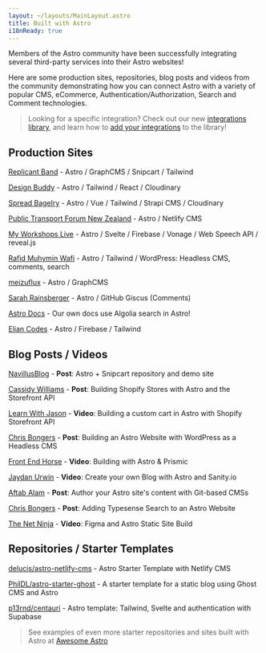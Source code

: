 ```yaml
---
layout: ~/layouts/MainLayout.astro
title: Built with Astro
i18nReady: true
---
```


Members of the Astro community have been successfully integrating several third-party services into their Astro websites!

Here are some production sites, repositories, blog posts and videos from the community demonstrating how you can connect Astro with a variety of popular CMS, eCommerce, Authentication/Authorization, Search and Comment technologies.

> Looking for a specific integration? Check out our new [integrations library](https://astro.build/integrations), and learn how to [add your integrations](/en/guides/publish-to-npm/#integrations-library) to the library!

## Production Sites

[Replicant Band](https://replicant.band) - Astro / GraphCMS / Snipcart / Tailwind

[Design Buddy](https://design-buddy.netlify.app) - Astro / Tailwind / React / Cloudinary

[Spread Bagelry](https://spreadbagelry.com) - Astro / Vue / Tailwind / Strapi CMS / Cloudinary

[Public Transport Forum New Zealand](https://publictransportforum.nz/articles) - Astro / Netlify CMS

[My Workshops Live](https://myworkshops.live) - Astro / Svelte / Firebase / Vonage / Web Speech API / reveal.js

[Rafid Muhymin Wafi](https://softhardsystem.com/) -  Astro / Tailwind / WordPress: Headless CMS, comments, search

[meizuflux](https://meizuflux.com) - Astro / GraphCMS

[Sarah Rainsberger](https://www.rainsberger.ca/) - Astro / GitHub Giscus (Comments)

[Astro Docs](https://github.com/withastro/docs) - Our own docs use Algolia search in Astro!

[Elian Codes](https://www.elian.codes/) - Astro / Firebase / Tailwind


## Blog Posts / Videos

[NavillusBlog](https://navillus.dev/blog/astro-plus-snipcart) - **Post**: Astro + Snipcart repository and demo site

[Cassidy Williams](https://www.netlify.com/blog/2021/07/23/build-a-modern-shopping-site-with-astro-and-serverless-functions/) - **Post**: Building Shopify Stores with Astro and the Storefront API

[Learn With Jason](https://youtube.com/watch?v=FJOJmKFngLI) - **Video**: Building a custom cart in Astro with Shopify Storefront API

[Chris Bongers](https://blog.openreplay.com/building-an-astro-website-with-wordpress-as-a-headless-cms) - **Post**: Building an Astro Website with WordPress as a Headless CMS

[Front End Horse](https://www.youtube.com/watch?v=qFUfuDSLdxM) - **Video**: Building with Astro & Prismic

[Jaydan Urwin](https://www.youtube.com/watch?v=-jAWLTfsSQw) - **Video**: Create your own Blog with Astro and Sanity.io

[Aftab Alam](https://aalam.vercel.app/blog/astro-and-git-cms-netlify) - **Post**: Author your Astro site's content with Git-based CMSs

[Chris Bongers](https://aviyel.com/post/1006/adding-typesense-search-to-an-astro-static-generated-website) - **Post**: Adding Typesense Search to an Astro Website

[The Net Ninja](https://www.youtube.com/playlist?list=PL4cUxeGkcC9hZm9NYpd4G-jhoeEk0ls--) - **Video**: Figma and Astro Static Site Build

## Repositories / Starter Templates

[delucis/astro-netlify-cms](https://github.com/delucis/astro-netlify-cms/) - Astro Starter Template with Netlify CMS

[PhilDL/astro-starter-ghost](https://github.com/PhilDL/astro-starter-ghost) - A starter template for a static blog using Ghost CMS and Astro

[p13rnd/centauri](https://github.com/p13rnd/centauri) - Astro template: Tailwind, Svelte and authentication with Supabase


> See examples of even more starter repositories and sites built with Astro at [Awesome Astro](https://github.com/one-aalam/awesome-astro#%E2%84%B9%EF%B8%8F-repositoriesstarter-kitscomponents)
